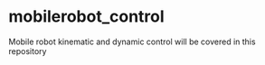 # mobilerobot_control
Mobile robot kinematic and dynamic control will be covered in this repository
